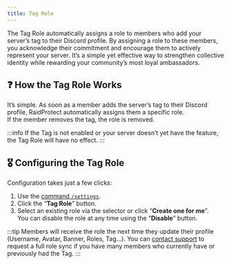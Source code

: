 ```yaml
---
title: Tag Role
---
```


The Tag Role automatically assigns a role to members who add your server’s tag to their Discord profile. By assigning a role to these members, you acknowledge their commitment and encourage them to actively represent your server. It’s a simple yet effective way to strengthen collective identity while rewarding your community’s most loyal ambassadors.

## ❓ How the Tag Role Works

It’s simple. As soon as a member adds the server’s tag to their Discord profile, RaidProtect automatically assigns them a specific role.  
If the member removes the tag, the role is removed.

:::info
If the Tag is not enabled or your server doesn’t yet have the feature, the Tag Role will have no effect.
:::

## 🎖️ Configuring the Tag Role

Configuration takes just a few clicks:  
1. Use the [command `/settings`](../setup.md#settings).  
2. Click the “**Tag Role**” button.  
3. Select an existing role via the selector or click “**Create one for me**”.  
You can disable the role at any time using the “**Disable**” button.

:::tip
Members will receive the role the next time they update their profile (Username, Avatar, Banner, Roles, Tag…). You can [contact support](https://raidprotect.bot/discord) to request a full role sync if you have many members who currently have or previously had the Tag.
:::